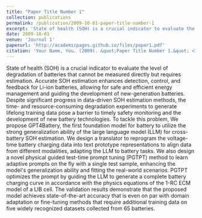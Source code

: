 ```yaml
---
title: "Paper Title Number 1"
collection: publications
permalink: /publication/2009-10-01-paper-title-number-1
excerpt: 'State of health (SOH) is a crucial indicator to evaluate the level of degradation of  batteries that cannot be measured directly but requires estimation. Accurate SOH estimation enhances detection, control, and feedback for Li-ion batteries, allowing for safe and efficient energy management and guiding the development of new-generation batteries. Despite significant progress in data-driven SOH estimation methods, the time- and resource-consuming degradation experiments to generate lifelong training data pose a barrier to timely safety monitoring and the development of new battery technologies. To tackle this problem, We propose GPT4Battery, the first foundation model for battery to utilize the strong generalization ability of the large language model (LLM) for cross-battery SOH estimation. We design a translator to reprogram the voltage-time battery charging data into text prototype representations to align data from different modalities, adapting the LLM to battery tasks. We also design a novel physical guided test-time prompt tuning (PGTPT) method to learn adaptive prompts on the fly with a single test sample, enhancing the model's generalization ability.'
date: 2009-10-01
venue: 'Journal 1'
paperurl: 'http://academicpages.github.io/files/paper1.pdf'
citation: 'Your Name, You. (2009). &quot;Paper Title Number 1.&quot; <i>Journal 1</i>. 1(1).'
---
```


State of health (SOH) is a crucial indicator to evaluate the level of degradation of batteries that cannot be measured directly but requires estimation. Accurate SOH estimation enhances detection, control, and feedback for Li-ion batteries, allowing for safe and efficient energy management and guiding the development of new-generation batteries. Despite significant progress in data-driven SOH estimation methods, the time- and resource-consuming degradation experiments to generate lifelong training data pose a barrier to timely safety monitoring and the development of new battery technologies. To tackle this problem, We propose GPT4Battery, the first foundation model for battery to utilize the strong generalization ability of the large language model (LLM) for cross-battery SOH estimation. We design a translator to reprogram the voltage-time battery charging data into text prototype representations to align data from different modalities, adapting the LLM to battery tasks.
We also design a novel physical guided test-time prompt tuning (PGTPT) method to learn adaptive prompts on the fly with a single test sample, enhancing the model's generalization ability and fitting the real-world scenarios. PGTPT optimizes the prompt by guiding the LLM to generate a complete battery charging curve in accordance with the physics equations of the 1-RC ECM model of a LIB cell.
The validation results demonstrate that the proposed model achieves state-of-the-art accuracy that is even on par with domain adaptation or fine-tuning methods that require additional training data on five widely recognized datasets collected from 65 batteries.
